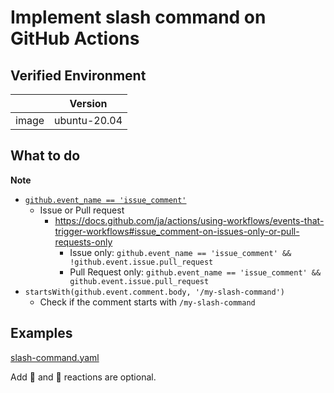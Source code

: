 # Implement slash command on GitHub Actions

## Verified Environment

|       | Version |
| ----- | ------- |
| image | ubuntu-20.04 |

## What to do

<!-- icon note -->
**Note**
<!-- end -->

- [`github.event_name == 'issue_comment'`](https://docs.github.com/en/actions/using-workflows/events-that-trigger-workflows#issue_comment)
    - Issue or Pull request
        - https://docs.github.com/ja/actions/using-workflows/events-that-trigger-workflows#issue_comment-on-issues-only-or-pull-requests-only
            - Issue only: `github.event_name == 'issue_comment' && !github.event.issue.pull_request`
            - Pull Request only: `github.event_name == 'issue_comment' && github.event.issue.pull_request`
- `startsWith(github.event.comment.body, '/my-slash-command')`
    - Check if the comment starts with `/my-slash-command`

## Examples

<!-- include lang="yaml" -->
[slash-command.yaml](./slash-command.yaml)
<!-- end -->

Add :eyes: and :rocket: reactions are optional.
